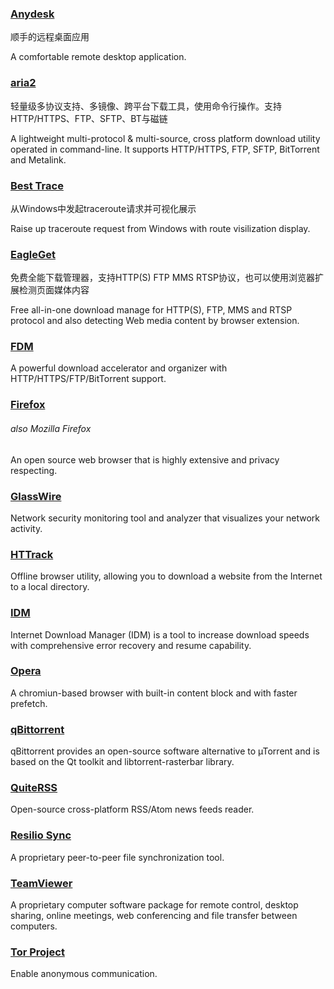 ### [Anydesk](http://anydesk.com/)

顺手的远程桌面应用

A comfortable remote desktop application.

### [aria2](https://aria2.github.io/)

轻量级多协议支持、多镜像、跨平台下载工具，使用命令行操作。支持HTTP/HTTPS、FTP、SFTP、BT与磁链

A lightweight multi-protocol & multi-source, cross platform download utility operated in command-line. It supports HTTP/HTTPS, FTP, SFTP, BitTorrent and Metalink.

### [Best Trace](https://www.ipip.net/download.html)

从Windows中发起traceroute请求并可视化展示

Raise up traceroute request from Windows with route visilization display.

### [EagleGet](http://www.eagleget.com/)

免费全能下载管理器，支持HTTP\(S\) FTP MMS RTSP协议，也可以使用浏览器扩展检测页面媒体内容

Free all-in-one download manage for HTTP\(S\), FTP, MMS and RTSP protocol and also detecting Web media content by browser extension.

### [FDM](http://www.freedownloadmanager.org/)

A powerful download accelerator and organizer with  HTTP/HTTPS/FTP/BitTorrent support.

### [Firefox](https://www.mozilla.org/en-US/firefox)

###### also Mozilla Firefox

An open source web browser that is highly extensive and privacy respecting.

### [GlassWire](https://www.glasswire.com/)

Network security monitoring tool and analyzer that visualizes your network activity.

### [HTTrack](https://www.httrack.com/page/2/en/index.html)

Offline browser utility, allowing you to download a website from the Internet to a local directory.

### [IDM](http://internetdownloadmanager.com/)

Internet Download Manager \(IDM\) is a tool to increase download speeds with comprehensive error recovery and resume capability.

### [Opera](/www.opera.com)

A chromiun-based browser with built-in content block and with faster prefetch.

### [qBittorrent](https://www.qbittorrent.org/)

qBittorrent provides an open-source software alternative to µTorrent and is based on the Qt toolkit and libtorrent-rasterbar library.

### [QuiteRSS](https://quiterss.org/)

Open-source cross-platform RSS/Atom news feeds reader.

### [Resilio Sync](https://www.resilio.com/)

A proprietary peer-to-peer file synchronization tool.

### [TeamViewer](http://www.teamviewer.com/)

A proprietary computer software package for remote control, desktop sharing, online meetings, web conferencing and file transfer between computers.

### [Tor Project](https://www.torproject.org/)

Enable anonymous communication.

